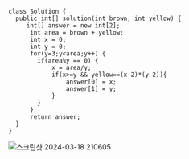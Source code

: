     class Solution {
      public int[] solution(int brown, int yellow) {
         int[] answer = new int[2];
          int area = brown + yellow;
          int x = 0;
          int y = 0;
          for(y=3;y<area;y++) {
          	if(area%y == 0) {
          		x = area/y;
          		if(x>=y && yellow==(x-2)*(y-2)){
          			answer[0] = x;
          			answer[1] = y;
          		}
          	}
          }
          return answer;
      }
    }


![스크린샷 2024-03-18 210605](https://github.com/Ajaewoo/codingTest/assets/95599247/3d089cbd-c4a5-438c-af29-ddedfc2aaa66)
